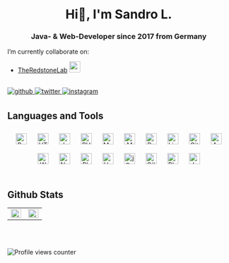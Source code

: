 <h1 align="center">Hi👋, I'm Sandro L.</h1>
<h3 align="center">Java- & Web-Developer since 2017 from Germany</h3>

I’m currently collaborate on:
- [TheRedstoneLab](https://github.com/theredstonelab) <img src="https://avatars3.githubusercontent.com/u/78087427?s=200&v=4" height="25" width="25"/>
  
<br/>  

<a href="https://github.com/einfachnurzetor" target="_blank">
<img src=https://img.shields.io/badge/github-%2324292e.svg?&style=for-the-badge&logo=github&logoColor=white alt=github style="margin-bottom: 5px;" />
</a>
<a href="https://twitter.com/einfachnurzetor" target="_blank">
<img src=https://img.shields.io/badge/twitter-%2300acee.svg?&style=for-the-badge&logo=twitter&logoColor=white alt=twitter style="margin-bottom: 5px;" />
</a>
<a href="https://instagram.com/sandromagpizza" target="_blank">
<img src=https://img.shields.io/badge/instagram-%23000000.svg?&style=for-the-badge&logo=instagram&logoColor=white alt=instagram style="margin-bottom: 5px;" />
</a>  
  

<br/>  


## Languages and Tools  
<div align="center">  
<img style="margin: 10px" src="https://profilinator.rishav.dev/skills-assets/bootstrap-plain.svg" alt="Bootstrap" height="25" />  
<img style="margin: 10px" src="https://profilinator.rishav.dev/skills-assets/html5-original-wordmark.svg" alt="HTML5" height="25" />  
<img style="margin: 10px" src="https://profilinator.rishav.dev/skills-assets/javascript-original.svg" alt="JavaScript" height="25" />  
<img style="margin: 10px" src="https://profilinator.rishav.dev/skills-assets/php-original.svg" alt="PHP" height="25" />  
<img style="margin: 10px" src="https://profilinator.rishav.dev/skills-assets/mysql-original-wordmark.svg" alt="MySQL" height="25" />  
<img style="margin: 10px" src="https://profilinator.rishav.dev/skills-assets/mongodb-original-wordmark.svg" alt="MongoDB" height="25" />  
<img style="margin: 10px" src="https://profilinator.rishav.dev/skills-assets/python-original.svg" alt="Python" height="25" />  
<img style="margin: 10px" src="https://profilinator.rishav.dev/skills-assets/linux-original.svg" alt="Linux" height="25" />  
<img style="margin: 10px" src="https://profilinator.rishav.dev/skills-assets/git-scm-icon.svg" alt="Git" height="25" />  
<img style="margin: 10px" src="https://profilinator.rishav.dev/skills-assets/arduino.png" alt="Arduino" height="25" />  
<img style="margin: 10px" src="https://profilinator.rishav.dev/skills-assets/wordpress.png" alt="WordPress" height="25" />  
<img style="margin: 10px" src="https://profilinator.rishav.dev/skills-assets/nodejs-original-wordmark.svg" alt="Node.js" height="25" />  
<img style="margin: 10px" src="https://profilinator.rishav.dev/skills-assets/photoshop-plain.svg" alt="Photoshop" height="25" />   
<img style="margin: 10px" src="https://profilinator.rishav.dev/skills-assets/unity.png" alt="Unity" height="25" />  
<img style="margin: 10px" src="https://profilinator.rishav.dev/skills-assets/jquery.png" alt="jQuery" height="25" />   
<img style="margin: 10px" src="https://profilinator.rishav.dev/skills-assets/csharp-original.svg" alt="C#" height="25" />  
<img style="margin: 10px" src="https://profilinator.rishav.dev/skills-assets/blender_community_badge_white.svg" alt="Blender" height="25" />  
<img style="margin: 10px" src="https://profilinator.rishav.dev/skills-assets/java-original-wordmark.svg" alt="Java" height="25" />  
</div>  

<br/>  


## Github Stats  
<table><tr><td valign="top" width="50%">

<img src="https://github-readme-stats.vercel.app/api?username=einfachnurzetor&show_icons=true&count_private=true&hide_border=true" align="left" style="width: 100%" />

</td><td valign="top" width="50%">

<img src="https://github-readme-stats.vercel.app/api/top-langs/?username=einfachnurzetor&hide_border=true&layout=compact" align="left" style="width: 100%" />

</td></tr></table>  

<br/>  

  

<br/>  

![Profile views counter](https://komarev.com/ghpvc/?username=einfachnurzetor&&style=flat-square)  
  
